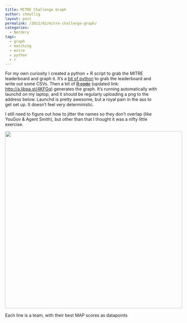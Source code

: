 ```yaml
---
title: MITRE Challenge Graph
author: chmullig
layout: post
permalink: /2011/02/mitre-challenge-graph/
categories:
  - Nerdery
tags:
  - graph
  - matching
  - mitre
  - python
  - r
---
```

For my own curiosity I created a python + R script to grab the MITRE leaderboard and graph it. It&#8217;s a [bit of python][1] to grab the leaderboard and write out some CSVs. Then a bit of <strike>[R code][2]</strike> (updated link: <http://a.libpa.st/4KFGq>) generates the graph. It&#8217;s running automatically with launchd on my laptop, and it should be regularly uploading a png to the address below. Launchd is pretty awesome, but a royal pain in the ass to get set up. It doesn&#8217;t feel very deterministic.

I still need to figure out how to jitter the names so they don&#8217;t overlap (like YouGov & Agent Smith), but other than that I thought it was a nifty little exercise.

<div style="width: 590px" class="wp-caption alignnone">
  <img title="Leader Board Graphed over time" src="http://chmullig.com/mitre_leaderboard.png" alt="" width="580" height="580" />
  
  <p class="wp-caption-text">
    Each line is a team, with their best MAP scores as datapoints
  </p>
</div>

 [1]: http://a.libpa.st/Wor48
 [2]: http://a.libpa.st/0_3Kh